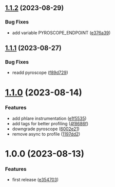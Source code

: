 ## [1.1.2](https://github.com/thibaultserti/fastapi-observability-example/compare/v1.1.1...v1.1.2) (2023-08-29)


### Bug Fixes

* add variable PYROSCOPE_ENDPOINT ([e376a39](https://github.com/thibaultserti/fastapi-observability-example/commit/e376a39db55e7e4396319e3fc16a43a6ea79d8ff))

## [1.1.1](https://github.com/thibaultserti/fastapi-observability-example/compare/v1.1.0...v1.1.1) (2023-08-27)


### Bug Fixes

* readd pyroscope ([f89d729](https://github.com/thibaultserti/fastapi-observability-example/commit/f89d729911c2ae9e03143929f0097ccb03657755))

# [1.1.0](https://github.com/thibaultserti/fastapi-observability-example/compare/v1.0.0...v1.1.0) (2023-08-14)


### Features

* add phlare instrumentation ([e1f5535](https://github.com/thibaultserti/fastapi-observability-example/commit/e1f5535e8803df4abaf11a77aaa3d8174f7a8b72))
* add tags for better profiling ([4f8686f](https://github.com/thibaultserti/fastapi-observability-example/commit/4f8686fabc0097d877a3b43498900173e5f8f552))
* downgrade pyroscope ([6002e21](https://github.com/thibaultserti/fastapi-observability-example/commit/6002e219fe1d3d0fe27fd972cb907d9ba15d5fa4))
* remove async to profile ([1197dd2](https://github.com/thibaultserti/fastapi-observability-example/commit/1197dd2faa9dd73ca0e7fd253e7101aa76f9df9b))

# 1.0.0 (2023-08-13)


### Features

* first release ([e354703](https://github.com/thibaultserti/fastapi-observability-example/commit/e354703c4fb1314aa00ed12fb7b8dc73db48028d))
